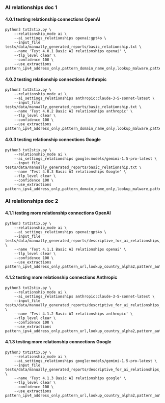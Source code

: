 ### AI relationships doc 1

#### 4.0.1 testing relationship connections OpenAI

```shell
python3 txt2stix.py \
	--relationship_mode ai \
	--ai_settings_relationships openai:gpt4o \
	--input_file tests/data/manually_generated_reports/basic_relationship.txt \
	--name 'Test 4.0.1 Basic AI relationships openai' \
	--tlp_level clear \
	--confidence 100 \
	--use_extractions pattern_ipv4_address_only,pattern_domain_name_only,lookup_malware,pattern_email_address
```

#### 4.0.2 testing relationship connections Anthropic

```shell
python3 txt2stix.py \
	--relationship_mode ai \
	--ai_settings_relationships anthropic:claude-3-5-sonnet-latest \
	--input_file tests/data/manually_generated_reports/basic_relationship.txt \
	--name 'Test 4.0.2 Basic AI relationships anthropic' \
	--tlp_level clear \
	--confidence 100 \
	--use_extractions pattern_ipv4_address_only,pattern_domain_name_only,lookup_malware,pattern_email_address
```

#### 4.0.3 testing relationship connections Google

```shell
python3 txt2stix.py \
	--relationship_mode ai \
	--ai_settings_relationships google:models/gemini-1.5-pro-latest \
	--input_file tests/data/manually_generated_reports/basic_relationship.txt \
	--name 'Test 4.0.3 Basic AI relationships Google' \
	--tlp_level clear \
	--confidence 100 \
	--use_extractions pattern_ipv4_address_only,pattern_domain_name_only,lookup_malware,pattern_email_address
```

### AI relationships doc 2

#### 4.1.1 testing more relationship connections OpenAI

```shell
python3 txt2stix.py \
	--relationship_mode ai \
	--ai_settings_relationships openai:gpt4o \
	--input_file tests/data/manually_generated_reports/descriptive_for_ai_relationships_1.txt \
	--name 'Test 4.1.1 Basic AI relationships openai' \
	--tlp_level clear \
	--confidence 100 \
	--use_extractions pattern_ipv4_address_only,pattern_url,lookup_country_alpha2,pattern_autonomous_system_number,lookup_malware,pattern_file_hash_sha_256,lookup_mitre_attack_enterprise_id
```

#### 4.1.2 testing more relationship connections Anthropic

```shell
python3 txt2stix.py \
	--relationship_mode ai \
	--ai_settings_relationships anthropic:claude-3-5-sonnet-latest \
	--input_file tests/data/manually_generated_reports/descriptive_for_ai_relationships_1.txt \
	--name 'Test 4.1.2 Basic AI relationships anthropic' \
	--tlp_level clear \
	--confidence 100 \
	--use_extractions pattern_ipv4_address_only,pattern_url,lookup_country_alpha2,pattern_autonomous_system_number,lookup_malware,pattern_file_hash_sha_256,lookup_mitre_attack_enterprise_id
```

#### 4.1.3 testing more relationship connections Google

```shell
python3 txt2stix.py \
	--relationship_mode ai \
	--ai_settings_relationships google:models/gemini-1.5-pro-latest \
	--input_file tests/data/manually_generated_reports/descriptive_for_ai_relationships_1.txt \
	--name 'Test 4.1.3 Basic AI relationships google' \
	--tlp_level clear \
	--confidence 100 \
	--use_extractions pattern_ipv4_address_only,pattern_url,lookup_country_alpha2,pattern_autonomous_system_number,lookup_malware,pattern_file_hash_sha_256,lookup_mitre_attack_enterprise_id
```
